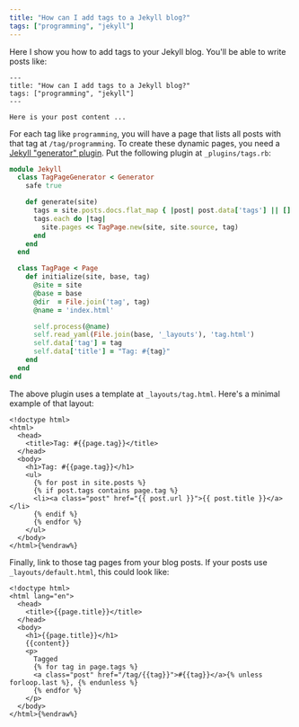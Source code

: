```yaml
---
title: "How can I add tags to a Jekyll blog?"
tags: ["programming", "jekyll"]
---
```


Here I show you how to add tags to your Jekyll blog.
You'll be able to write posts like:

```
---
title: "How can I add tags to a Jekyll blog?"
tags: ["programming", "jekyll"]
---

Here is your post content ...
```

For each tag like `programming`,
you will have a page that lists all posts with that tag
at `/tag/programming`.
To create these dynamic pages, you need a [Jekyll "generator" plugin](https://jekyllrb.com/docs/plugins/generators/).
Put the following plugin at `_plugins/tags.rb`:

```rb
module Jekyll
  class TagPageGenerator < Generator
    safe true

    def generate(site)
      tags = site.posts.docs.flat_map { |post| post.data['tags'] || [] }.to_set
      tags.each do |tag|
        site.pages << TagPage.new(site, site.source, tag)
      end
    end
  end

  class TagPage < Page
    def initialize(site, base, tag)
      @site = site
      @base = base
      @dir  = File.join('tag', tag)
      @name = 'index.html'

      self.process(@name)
      self.read_yaml(File.join(base, '_layouts'), 'tag.html')
      self.data['tag'] = tag
      self.data['title'] = "Tag: #{tag}"
    end
  end
end
```

The above plugin uses a template at `_layouts/tag.html`.
Here's a minimal example of that layout:

```html{%raw%}
<!doctype html>
<html>
  <head>
    <title>Tag: #{{page.tag}}</title>
  </head>
  <body>
    <h1>Tag: #{{page.tag}}</h1>
    <ul>
      {% for post in site.posts %}
      {% if post.tags contains page.tag %}
      <li><a class="post" href="{{ post.url }}">{{ post.title }}</a></li>
      {% endif %}
      {% endfor %}
    </ul>
  </body>
</html>{%endraw%}
```

Finally, link to those tag pages from your blog posts.
If your posts use `_layouts/default.html`,
this could look like:

```html{%raw%}
<!doctype html>
<html lang="en">
  <head>
    <title>{{page.title}}</title>
  </head>
  <body>
    <h1>{{page.title}}</h1>
    {{content}}
    <p>
      Tagged 
      {% for tag in page.tags %}
      <a class="post" href="/tag/{{tag}}">#{{tag}}</a>{% unless forloop.last %}, {% endunless %}
      {% endfor %}
    </p>
  </body>
</html>{%endraw%}
```
